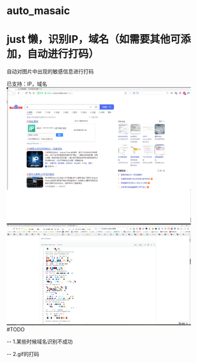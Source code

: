 # auto_masaic
# just 懒，识别IP，域名（如需要其他可添加，自动进行打码）
自动对图片中出现的敏感信息进行打码

已支持：IP，域名
![image](https://raw.githubusercontent.com/blackhook/auto_masaic/master/input.png)  
![image](https://raw.githubusercontent.com/blackhook/auto_masaic/master/result.jpg)  
#TODO

-- 1.某些时候域名识别不成功

-- 2.gif的打码
